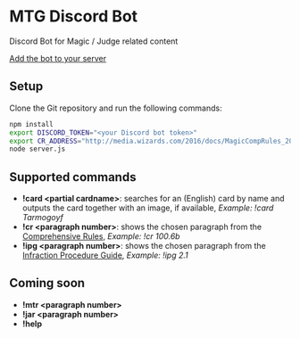 # MTG Discord Bot
Discord Bot for Magic / Judge related content

[Add the bot to your server](https://discordapp.com/oauth2/authorize?client_id=240537940378386442&scope=bot)

## Setup

Clone the Git repository and run the following commands:
```sh
npm install
export DISCORD_TOKEN="<your Discord bot token>"
export CR_ADDRESS="http://media.wizards.com/2016/docs/MagicCompRules_20160930.txt"
node server.js
```

## Supported commands

- **!card \<partial cardname\>**: searches for an (English) card by name and outputs the card together with an image, if available, *Example: !card Tarmogoyf*
- **!cr \<paragraph number\>**: shows the chosen paragraph from the [Comprehensive Rules](https://rules.wizards.com/rulebook.aspx?game=Magic&category=Game+Rules), *Example: !cr 100.6b*
- **!ipg \<paragraph number\>**: shows the chosen paragraph from the [Infraction Procedure Guide](http://blogs.magicjudges.org/rules/ipg/), *Example: !ipg 2.1*

## Coming soon

- **!mtr \<paragraph number\>**
- **!jar \<paragraph number\>**
- **!help**

